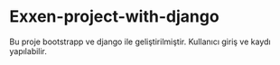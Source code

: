 # Exxen-project-with-django
Bu proje bootstrapp ve django ile geliştirilmiştir.
Kullanıcı giriş ve kaydı yapılabilir.
